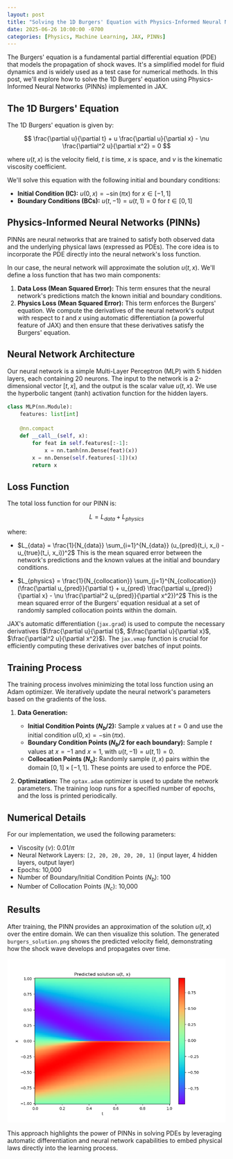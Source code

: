 ```yaml
---
layout: post
title: "Solving the 1D Burgers' Equation with Physics-Informed Neural Networks (PINNs) in JAX"
date: 2025-06-26 10:00:00 -0700
categories: [Physics, Machine Learning, JAX, PINNs]
---
```


The Burgers' equation is a fundamental partial differential equation (PDE) that models the propagation of shock waves. It's a simplified model for fluid dynamics and is widely used as a test case for numerical methods. In this post, we'll explore how to solve the 1D Burgers' equation using Physics-Informed Neural Networks (PINNs) implemented in JAX.

## The 1D Burgers' Equation

The 1D Burgers' equation is given by:

$$ \frac{\partial u}{\partial t} + u \frac{\partial u}{\partial x} - \nu \frac{\partial^2 u}{\partial x^2} = 0 $$

where $u(t, x)$ is the velocity field, $t$ is time, $x$ is space, and $\nu$ is the kinematic viscosity coefficient.

We'll solve this equation with the following initial and boundary conditions:

*   **Initial Condition (IC):** $u(0, x) = -\sin(\pi x)$ for $x \in [-1, 1]$
*   **Boundary Conditions (BCs):** $u(t, -1) = u(t, 1) = 0$ for $t \in [0, 1]$

## Physics-Informed Neural Networks (PINNs)

PINNs are neural networks that are trained to satisfy both observed data and the underlying physical laws (expressed as PDEs). The core idea is to incorporate the PDE directly into the neural network's loss function.

In our case, the neural network will approximate the solution $u(t, x)$. We'll define a loss function that has two main components:

1.  **Data Loss (Mean Squared Error):** This term ensures that the neural network's predictions match the known initial and boundary conditions.
2.  **Physics Loss (Mean Squared Error):** This term enforces the Burgers' equation. We compute the derivatives of the neural network's output with respect to $t$ and $x$ using automatic differentiation (a powerful feature of JAX) and then ensure that these derivatives satisfy the Burgers' equation.

## Neural Network Architecture

Our neural network is a simple Multi-Layer Perceptron (MLP) with 5 hidden layers, each containing 20 neurons. The input to the network is a 2-dimensional vector $[t, x]$, and the output is the scalar value $u(t, x)$. We use the hyperbolic tangent (tanh) activation function for the hidden layers.

```python
class MLP(nn.Module):
    features: list[int]

    @nn.compact
    def __call__(self, x):
        for feat in self.features[:-1]:
            x = nn.tanh(nn.Dense(feat)(x))
        x = nn.Dense(self.features[-1])(x)
        return x
```

## Loss Function

The total loss function for our PINN is:

$$ L = L_{data} + L_{physics} $$

where:

*   $L_{data} = \frac{1}{N_{data}} \sum_{i=1}^{N_{data}} (u_{pred}(t_i, x_i) - u_{true}(t_i, x_i))^2$
    This is the mean squared error between the network's predictions and the known values at the initial and boundary conditions.

*   $L_{physics} = \frac{1}{N_{collocation}} \sum_{j=1}^{N_{collocation}} (\frac{\partial u_{pred}}{\partial t} + u_{pred} \frac{\partial u_{pred}}{\partial x} - \nu \frac{\partial^2 u_{pred}}{\partial x^2})^2$
    This is the mean squared error of the Burgers' equation residual at a set of randomly sampled collocation points within the domain.

JAX's automatic differentiation (`jax.grad`) is used to compute the necessary derivatives ($\frac{\partial u}{\partial t}$, $\frac{\partial u}{\partial x}$, $\frac{\partial^2 u}{\partial x^2}$). The `jax.vmap` function is crucial for efficiently computing these derivatives over batches of input points.

## Training Process

The training process involves minimizing the total loss function using an Adam optimizer. We iteratively update the neural network's parameters based on the gradients of the loss.

1.  **Data Generation:**
    *   **Initial Condition Points ($N_{b}/2$):** Sample $x$ values at $t=0$ and use the initial condition $u(0, x) = -\sin(\pi x)$.
    *   **Boundary Condition Points ($N_{b}/2$ for each boundary):** Sample $t$ values at $x=-1$ and $x=1$, with $u(t, -1) = u(t, 1) = 0$.
    *   **Collocation Points ($N_{c}$):** Randomly sample $(t, x)$ pairs within the domain $[0, 1] \times [-1, 1]$. These points are used to enforce the PDE.

2.  **Optimization:** The `optax.adam` optimizer is used to update the network parameters. The training loop runs for a specified number of epochs, and the loss is printed periodically.

## Numerical Details

For our implementation, we used the following parameters:

*   Viscosity ($\nu$): $0.01 / \pi$
*   Neural Network Layers: `[2, 20, 20, 20, 20, 1]` (input layer, 4 hidden layers, output layer)
*   Epochs: 10,000
*   Number of Boundary/Initial Condition Points ($N_b$): 100
*   Number of Collocation Points ($N_c$): 10,000

## Results

After training, the PINN provides an approximation of the solution $u(t, x)$ over the entire domain. We can then visualize this solution. The generated `burgers_solution.png` shows the predicted velocity field, demonstrating how the shock wave develops and propagates over time.

![Predicted Burgers' Equation Solution](/assets/images/burgers_solution.png)

This approach highlights the power of PINNs in solving PDEs by leveraging automatic differentiation and neural network capabilities to embed physical laws directly into the learning process.
